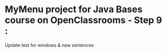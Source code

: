 # MyMenu project for Java Bases course on OpenClassrooms - Step 9 : 
Update test for windows & new sentences
